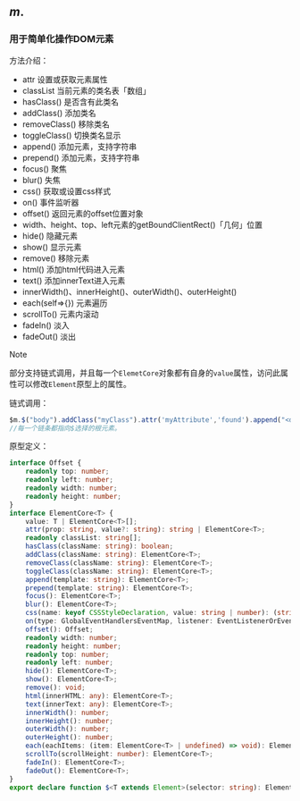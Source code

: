 ## $m.$

### 用于简单化操作DOM元素

方法介绍：

 * attr 设置或获取元素属性
 * classList 当前元素的类名表「数组」
 * hasClass() 是否含有此类名
 * addClass() 添加类名
 * removeClass() 移除类名
 * toggleClass() 切换类名显示
 * append() 添加元素，支持字符串
 * prepend() 添加元素，支持字符串
 * focus() 聚焦
 * blur() 失焦
 * css() 获取或设置css样式
 * on() 事件监听器
 * offset() 返回元素的offset位置对象
 * width、height、top、left元素的getBoundClientRect()「几何」位置
 * hide() 隐藏元素
 * show() 显示元素
 * remove() 移除元素
 * html() 添加html代码进入元素
 * text() 添加innerText进入元素
 * innerWidth()、innerHeight()、outerWidth()、outerHeight()
 * each(self=>{}) 元素遍历
 * scrollTo() 元素内滚动
 * fadeIn() 淡入
 * fadeOut() 淡出

> [!NOTE]
>
> 部分支持链式调用，并且每一个`ElemetCore`对象都有自身的`value`属性，访问此属性可以修改`Element`原型上的属性。

链式调用：

```javascript
$m.$("body").addClass("myClass").attr('myAttribute','found').append("<div></div>").fadeOut()
//每一个链条都指向$选择的根元素。
```

原型定义：

```typescript
interface Offset {
    readonly top: number;
    readonly left: number;
    readonly width: number;
    readonly height: number;
}
interface ElementCore<T> {
    value: T | ElementCore<T>[];
    attr(prop: string, value?: string): string | ElementCore<T>;
    readonly classList: string[];
    hasClass(className: string): boolean;
    addClass(className: string): ElementCore<T>;
    removeClass(className: string): ElementCore<T>;
    toggleClass(className: string): ElementCore<T>;
    append(template: string): ElementCore<T>;
    prepend(template: string): ElementCore<T>;
    focus(): ElementCore<T>;
    blur(): ElementCore<T>;
    css(name: keyof CSSStyleDeclaration, value: string | number): (string | number) | ElementCore<T>;
    on(type: GlobalEventHandlersEventMap, listener: EventListenerOrEventListenerObject): ElementCore<T>;
    offset(): Offset;
    readonly width: number;
    readonly height: number;
    readonly top: number;
    readonly left: number;
    hide(): ElementCore<T>;
    show(): ElementCore<T>;
    remove(): void;
    html(innerHTML: any): ElementCore<T>;
    text(innerText: any): ElementCore<T>;
    innerWidth(): number;
    innerHeight(): number;
    outerWidth(): number;
    outerHeight(): number;
    each(eachItems: (item: ElementCore<T> | undefined) => void): ElementCore<T>;
    scrollTo(scrollHeight: number): ElementCore<T>;
    fadeIn(): ElementCore<T>;
    fadeOut(): ElementCore<T>;
}
export declare function $<T extends Element>(selector: string): ElementCore<T> | ElementCore<T>[];

```

